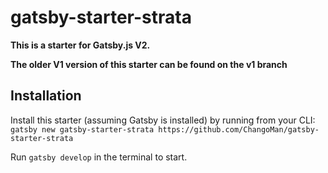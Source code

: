 # gatsby-starter-strata

**This is a starter for Gatsby.js V2.**

**The older V1 version of this starter can be found on the v1 branch**

## Installation

Install this starter (assuming Gatsby is installed) by running from your CLI:
`gatsby new gatsby-starter-strata https://github.com/ChangoMan/gatsby-starter-strata`

Run `gatsby develop` in the terminal to start.
